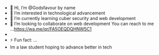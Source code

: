 - 👋 Hi, I’m @Godsfavour by name
- 👀 I’m interested in technological advancement 
- 🌱 I’m currently learning cuber security and web development 
- 💞️ I’m looking to collaborate on web development 
      You can reach to me ...https://wa.me/qr/FA5OEQDQHNW5C1
- 
- ⚡ Fun fact: ...
- Im a law student hoping to advance better in tech

<!---
Godsfavour11/Godsfavour11 is a ✨ special ✨ repository because its `README.md` (this file) appears on your GitHub profile.
You can click the Preview link to take a look at your changes.
--->
